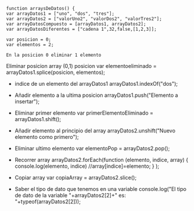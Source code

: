     function arraysDeDatos() {
    var arrayDatos1 = ["uno", "dos", "tres"];
    var arrayDatos2 = ["valorUno2", "valorDos2", "valorTres2"];
    var arrayDatosCompuesto = [arrayDatos1, arrayDatos2];
    var arrayDatosDiferentes = ["cadena 1",32,false,[1,2,3]];

    var posicion = 0;
    var elementos = 2;

    En la posicion 0 eliminar 1 elemento
Eliminar posicion array (0,1) posicion
     var elementoeliminado = arrayDatos1.splice(posicion, elementos);

* indice de un elemento del arrayDatos1
    arrayDatos1.indexOf("dos");

* Añadir elemento a la ultima posicion
    arrayDatos1.push("Elemento a insertar");

* Eliminar primer elemento
    var primerElementoEliminado = arrayDatos1.shift();

* Añadir elemento al principio del array
    arrayDatos2.unshift("Nuevo elemento como primero");

* Eliminar ultimo elemento
    var elementoPop = arrayDatos2.pop();
    
* Recorrer array
    arrayDatos2.forEach(function (elemento, indice, array) {
        console.log(elemento, indice)
        //array[indice]=elemento;
        }
    );

* Copiar array 
    var copiaArray = arrayDatos2.slice();
    
   
* Saber el tipo de dato que tenemos en una variable
    console.log("El tipo de dato de la variable "+arrayDatos2[2]+" es: "+typeof(arrayDatos2[2]));


